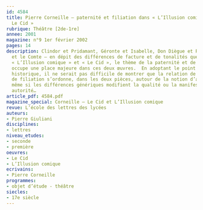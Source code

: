 ```yaml
---
id: 4584
title: Pierre Corneille – paternité et filiation dans « L’Illusion comique » et «
  Le Cid »
rubrique: Théâtre [2de-1re]
annee: 2001
magazine: n°9 1er février 2002
pages: 14
description: Clindor et Pridamant, Géronte et Isabelle, Don Diègue et Rodrigue, Chimène
  et le Comte – en dépit des différences de facture et de tonalités que présentent
  « L’Illusion comique » et « Le Cid », le thème de la paternité et de la filiation
  occupe une place majeure dans ces deux œuvres.  En adoptant le point de vue de l’anthropologie
  historique, il ne serait pas difficile de montrer que la relation de paternité et
  de filiation s’ordonne, dans les deux pièces, autour de la notion d’autorité paternelle,
  même si les différences génériques modifient la qualité ou la manifestation de cette
  autorité…
article_pdf: 4584.pdf
magazine_special: Corneille – Le Cid et L’Illusion comique
revue: L’école des lettres des lycées
auteurs:
- Pierre Giuliani
disciplines:
- lettres
niveau_etudes:
- seconde
- première
oeuvres:
- Le Cid
- L’Illusion comique
ecrivains:
- Pierre Corneille
programmes:
- objet d’étude - théâtre
siecles:
- 17e siècle
---
```

